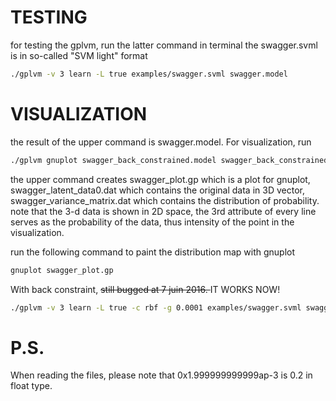 TESTING
===
for testing the gplvm, run the latter command in terminal
the swagger.svml is in so-called "SVM light" format

```sh
./gplvm -v 3 learn -L true examples/swagger.svml swagger.model
```
VISUALIZATION
===
the result of the upper command is swagger.model. For visualization, run
```sh
./gplvm gnuplot swagger_back_constrained.model swagger_back_constrained
```

the upper command creates swagger_plot.gp which is a plot for gnuplot,
swagger_latent_data0.dat which contains the original data in 3D vector,
swagger_variance_matrix.dat which contains the distribution of probability.
note that the 3-d data is shown in 2D space, the 3rd attribute of every line serves as the probability of the data, thus intensity of the point in the visualization.

run the following command to paint the distribution map with gnuplot


```sh
gnuplot swagger_plot.gp
```


With back constraint, <del>still bugged at 7 juin 2016. </del> IT WORKS NOW!


```sh
./gplvm -v 3 learn -L true -c rbf -g 0.0001 examples/swagger.svml swagger_back_constrained.model
```

P.S.
===
When reading the files, please note that 0x1.999999999999ap-3 is 0.2 in float type.
